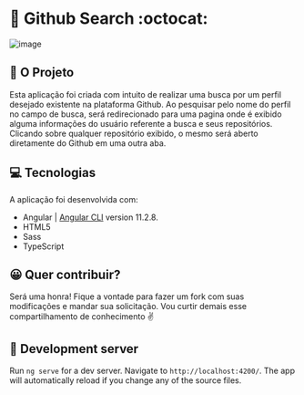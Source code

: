 # 🔎 Github Search :octocat:

![image](https://user-images.githubusercontent.com/47336657/114782666-352cb900-9d50-11eb-9e82-afaf3d90b89d.png)



## :page_with_curl: O Projeto
Esta aplicação foi criada com intuito de realizar uma busca por um perfil desejado existente na plataforma Github.
Ao pesquisar pelo nome do perfil no campo de busca, será redirecionado para uma pagina onde é exibido alguma informações do usuário referente a busca e seus repositórios. Clicando sobre qualquer repositório exibido, o mesmo será aberto diretamente do Github em uma outra aba.

## :computer: Tecnologias
A aplicação foi desenvolvida com: 
- Angular | [Angular CLI](https://github.com/angular/angular-cli) version 11.2.8.
- HTML5
- Sass
- TypeScript

## :grinning: Quer contribuir?
Será uma honra! Fique a vontade para fazer um fork com suas modificações e mandar sua solicitação. Vou curtir demais esse compartilhamento de conhecimento :v:

## :satellite: Development server

Run `ng serve` for a dev server. Navigate to `http://localhost:4200/`. The app will automatically reload if you change any of the source files.
